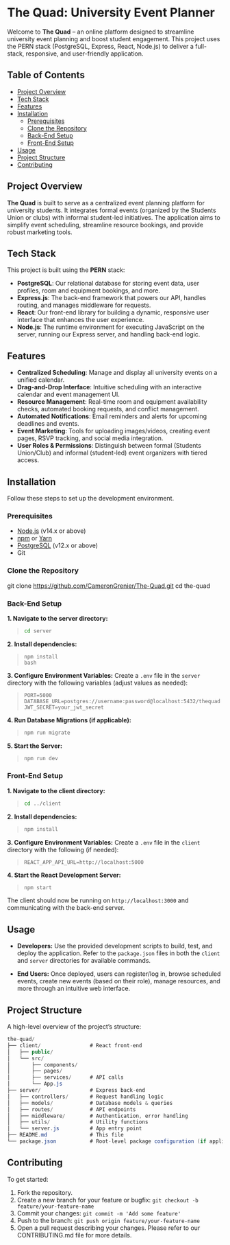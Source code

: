 # The Quad: University Event Planner

Welcome to **The Quad** – an online platform designed to streamline university event planning and boost student engagement. This project uses the PERN stack (PostgreSQL, Express, React, Node.js) to deliver a full-stack, responsive, and user-friendly application.

## Table of Contents

- [Project Overview](#project-overview)
- [Tech Stack](#tech-stack)
- [Features](#features)
- [Installation](#installation)
  - [Prerequisites](#prerequisites)
  - [Clone the Repository](#clone-the-repository)
  - [Back-End Setup](#back-end-setup)
  - [Front-End Setup](#front-end-setup)
- [Usage](#usage)
- [Project Structure](#project-structure)
- [Contributing](#contributing)

## <a name="project-overview"></a>Project Overview

**The Quad** is built to serve as a centralized event planning platform for university students. It integrates formal events (organized by the Students Union or clubs) with informal student-led initiatives. The application aims to simplify event scheduling, streamline resource bookings, and provide robust marketing tools.

## <a name="tech-stack"></a>Tech Stack

This project is built using the **PERN** stack:

- **PostgreSQL**: Our relational database for storing event data, user profiles, room and equipment bookings, and more.
- **Express.js**: The back-end framework that powers our API, handles routing, and manages middleware for requests.
- **React**: Our front-end library for building a dynamic, responsive user interface that enhances the user experience.
- **Node.js**: The runtime environment for executing JavaScript on the server, running our Express server, and handling back-end logic.

## <a name="features"></a>Features

- **Centralized Scheduling**: Manage and display all university events on a unified calendar.
- **Drag-and-Drop Interface**: Intuitive scheduling with an interactive calendar and event management UI.
- **Resource Management**: Real-time room and equipment availability checks, automated booking requests, and conflict management.
- **Automated Notifications**: Email reminders and alerts for upcoming deadlines and events.
- **Event Marketing**: Tools for uploading images/videos, creating event pages, RSVP tracking, and social media integration.
- **User Roles & Permissions**: Distinguish between formal (Students Union/Club) and informal (student-led) event organizers with tiered access.

## Installation

Follow these steps to set up the development environment.

### <a name="prerequisites"></a>Prerequisites

- [Node.js](https://nodejs.org/en/) (v14.x or above)
- [npm](https://www.npmjs.com/) or [Yarn](https://yarnpkg.com/)
- [PostgreSQL](https://www.postgresql.org/) (v12.x or above)
- Git

### <a name="clone-the-repository"></a>Clone the Repository
git clone https://github.com/CameronGrenier/The-Quad.git
cd the-quad

### <a name="back-end-setup"></a>Back-End Setup
**1. Navigate to the server directory:**
  >```bash
  >cd server
  >```
**2. Install dependencies:**
>```
>npm install
>bash
**3. Configure Environment Variables:**
Create a `.env` file in the `server` directory with the following variables (adjust values as needed):
>```env
>PORT=5000
>DATABASE_URL=postgres://username:password@localhost:5432/thequad
>JWT_SECRET=your_jwt_secret
>```
**4. Run Database Migrations (if applicable):**
>```bash
>npm run migrate
>```
**5. Start the Server:**
>```bash
>npm run dev
>```
### <a name="front-end-setup"></a>Front-End Setup
**1. Navigate to the client directory:**
>```bash
>cd ../client
>```
**2. Install dependencies:**
>```bash
>npm install
>```
**3. Configure Environment Variables:**
Create a `.env` file in the `client` directory with the following (if needed):
>```env
>REACT_APP_API_URL=http://localhost:5000
>```
**4. Start the React Development Server:**
>```bash
>npm start
>```
The client should now be running on `http://localhost:3000` and communicating with the back-end server.

## <a name="usage"></a>Usage
- **Developers:**
Use the provided development scripts to build, test, and deploy the application. Refer to the `package.json` files in both the `client` and `server` directories for available commands.

- **End Users:**
Once deployed, users can register/log in, browse scheduled events, create new events (based on their role), manage resources, and more through an intuitive web interface.

## <a name="project-structure"></a>Project Structure
A high-level overview of the project’s structure:
```csharp
the-quad/
├── client/                # React front-end
│   ├── public/
│   └── src/
│       ├── components/
│       ├── pages/
│       ├── services/      # API calls
│       └── App.js
├── server/                # Express back-end
│   ├── controllers/       # Request handling logic
│   ├── models/            # Database models & queries
│   ├── routes/            # API endpoints
│   ├── middleware/        # Authentication, error handling
│   ├── utils/             # Utility functions
│   └── server.js          # App entry point
├── README.md              # This file
└── package.json           # Root-level package configuration (if applicable)
```
## <a name="contributing"></a>Contributing
To get started:
1. Fork the repository.
2. Create a new branch for your feature or bugfix: `git checkout -b feature/your-feature-name`
3. Commit your changes: `git commit -m 'Add some feature'`
4. Push to the branch: `git push origin feature/your-feature-name`
5. Open a pull request describing your changes.
Please refer to our CONTRIBUTING.md file for more details.

